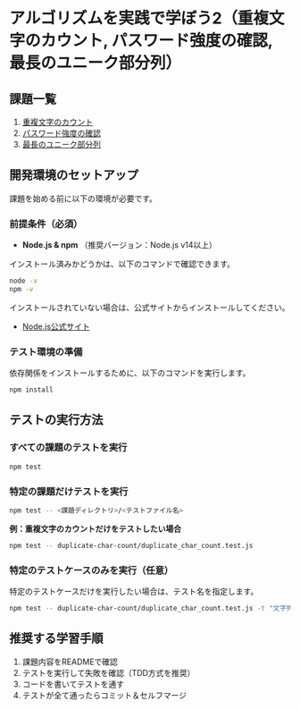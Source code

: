 # アルゴリズムを実践で学ぼう2（重複文字のカウント, パスワード強度の確認, 最長のユニーク部分列）

## 課題一覧
1. [重複文字のカウント](duplicate-char-count/)
2. [パスワード強度の確認](password-strength-check/)
3. [最長のユニーク部分列](longest-substring/)

## 開発環境のセットアップ

課題を始める前に以下の環境が必要です。

### 前提条件（必須）

- **Node.js & npm** （推奨バージョン：Node.js v14以上）

インストール済みかどうかは、以下のコマンドで確認できます。

```bash
node -v
npm -v
```

インストールされていない場合は、公式サイトからインストールしてください。

- [Node.js公式サイト](https://nodejs.org/ja/)

### テスト環境の準備

依存関係をインストールするために、以下のコマンドを実行します。

```bash
npm install
```

## テストの実行方法

### すべての課題のテストを実行

```bash
npm test
```

### 特定の課題だけテストを実行

```bash
npm test -- <課題ディレクトリ>/<テストファイル名>
```

**例：重複文字のカウントだけをテストしたい場合**

```bash
npm test -- duplicate-char-count/duplicate_char_count.test.js
```

### 特定のテストケースのみを実行（任意）

特定のテストケースだけを実行したい場合は、テスト名を指定します。

```bash
npm test -- duplicate-char-count/duplicate_char_count.test.js -t "文字列 'apple' のカウント"
```

## 推奨する学習手順

1. 課題内容をREADMEで確認
2. テストを実行して失敗を確認（TDD方式を推奨）
3. コードを書いてテストを通す
4. テストが全て通ったらコミット＆セルフマージ

